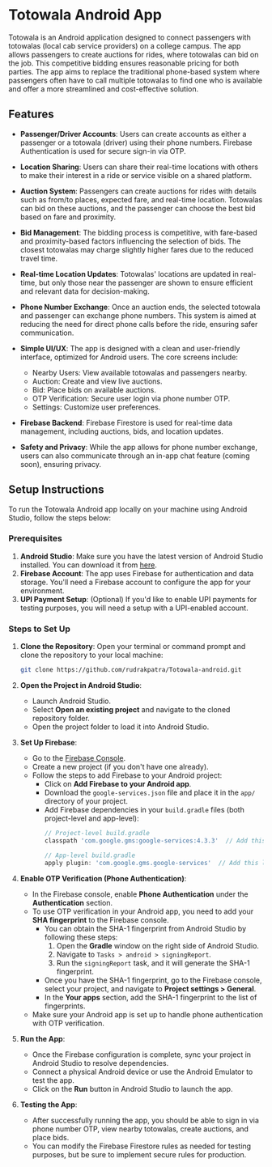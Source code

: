 # Totowala Android App

Totowala is an Android application designed to connect passengers with totowalas (local cab service providers) on a college campus. The app allows passengers to create auctions for rides, where totowalas can bid on the job. This competitive bidding ensures reasonable pricing for both parties. The app aims to replace the traditional phone-based system where passengers often have to call multiple totowalas to find one who is available and offer a more streamlined and cost-effective solution.

## Features

- **Passenger/Driver Accounts**: Users can create accounts as either a passenger or a totowala (driver) using their phone numbers. Firebase Authentication is used for secure sign-in via OTP.
  
- **Location Sharing**: Users can share their real-time locations with others to make their interest in a ride or service visible on a shared platform.

- **Auction System**: Passengers can create auctions for rides with details such as from/to places, expected fare, and real-time location. Totowalas can bid on these auctions, and the passenger can choose the best bid based on fare and proximity.

- **Bid Management**: The bidding process is competitive, with fare-based and proximity-based factors influencing the selection of bids. The closest totowalas may charge slightly higher fares due to the reduced travel time.

- **Real-time Location Updates**: Totowalas' locations are updated in real-time, but only those near the passenger are shown to ensure efficient and relevant data for decision-making.

- **Phone Number Exchange**: Once an auction ends, the selected totowala and passenger can exchange phone numbers. This system is aimed at reducing the need for direct phone calls before the ride, ensuring safer communication.

- **Simple UI/UX**: The app is designed with a clean and user-friendly interface, optimized for Android users. The core screens include:
  - Nearby Users: View available totowalas and passengers nearby.
  - Auction: Create and view live auctions.
  - Bid: Place bids on available auctions.
  - OTP Verification: Secure user login via phone number OTP.
  - Settings: Customize user preferences.

- **Firebase Backend**: Firebase Firestore is used for real-time data management, including auctions, bids, and location updates.

- **Safety and Privacy**: While the app allows for phone number exchange, users can also communicate through an in-app chat feature (coming soon), ensuring privacy.

## Setup Instructions

To run the Totowala Android app locally on your machine using Android Studio, follow the steps below:

### Prerequisites

1. **Android Studio**: Make sure you have the latest version of Android Studio installed. You can download it from [here](https://developer.android.com/studio).
2. **Firebase Account**: The app uses Firebase for authentication and data storage. You'll need a Firebase account to configure the app for your environment.
3. **UPI Payment Setup**: (Optional) If you'd like to enable UPI payments for testing purposes, you will need a setup with a UPI-enabled account.

### Steps to Set Up

1. **Clone the Repository**:
   Open your terminal or command prompt and clone the repository to your local machine:
   ```bash
   git clone https://github.com/rudrakpatra/Totowala-android.git

2. **Open the Project in Android Studio**:
   - Launch Android Studio.
   - Select **Open an existing project** and navigate to the cloned repository folder.
   - Open the project folder to load it into Android Studio.

3. **Set Up Firebase**:
   - Go to the [Firebase Console](https://console.firebase.google.com/).
   - Create a new project (if you don't have one already).
   - Follow the steps to add Firebase to your Android project:
     - Click on **Add Firebase to your Android app**.
     - Download the `google-services.json` file and place it in the `app/` directory of your project.
     - Add Firebase dependencies in your `build.gradle` files (both project-level and app-level):
       ```gradle
       // Project-level build.gradle
       classpath 'com.google.gms:google-services:4.3.3'  // Add this line
       
       // App-level build.gradle
       apply plugin: 'com.google.gms.google-services'  // Add this line at the bottom
       ```

4. **Enable OTP Verification (Phone Authentication)**:
   - In the Firebase console, enable **Phone Authentication** under the **Authentication** section.
   - To use OTP verification in your Android app, you need to add your **SHA fingerprint** to the Firebase console.
     - You can obtain the SHA-1 fingerprint from Android Studio by following these steps:
       1. Open the **Gradle** window on the right side of Android Studio.
       2. Navigate to `Tasks > android > signingReport`.
       3. Run the `signingReport` task, and it will generate the SHA-1 fingerprint.
     - Once you have the SHA-1 fingerprint, go to the Firebase console, select your project, and navigate to **Project settings > General**. 
     - In the **Your apps** section, add the SHA-1 fingerprint to the list of fingerprints.
   - Make sure your Android app is set up to handle phone authentication with OTP verification.

5. **Run the App**:
   - Once the Firebase configuration is complete, sync your project in Android Studio to resolve dependencies.
   - Connect a physical Android device or use the Android Emulator to test the app.
   - Click on the **Run** button in Android Studio to launch the app.

6. **Testing the App**:
   - After successfully running the app, you should be able to sign in via phone number OTP, view nearby totowalas, create auctions, and place bids.
   - You can modify the Firebase Firestore rules as needed for testing purposes, but be sure to implement secure rules for production.


